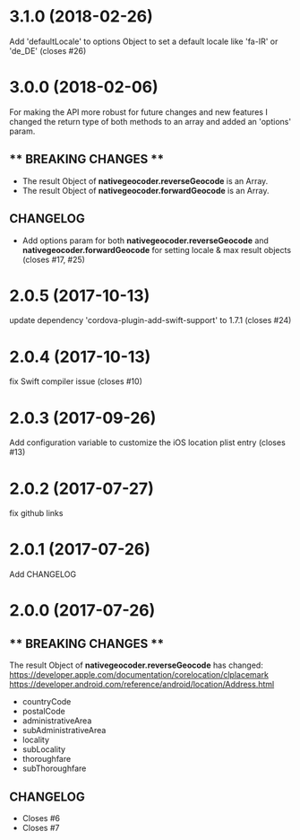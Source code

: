 # 3.1.0 (2018-02-26)

Add 'defaultLocale' to options Object to set a default locale like 'fa-IR' or 'de_DE' (closes #26)

# 3.0.0 (2018-02-06)

For making the API more robust for future changes and new features I changed the return type of both methods to an array and added an 'options' param.

## ** BREAKING CHANGES **
- The result Object of __nativegeocoder.reverseGeocode__ is an Array.
- The result Object of __nativegeocoder.forwardGeocode__ is an Array.

## CHANGELOG
- Add options param for both __nativegeocoder.reverseGeocode__ and __nativegeocoder.forwardGeocode__ for setting locale & max result objects (closes #17, #25)

# 2.0.5 (2017-10-13)

update dependency 'cordova-plugin-add-swift-support' to 1.7.1 (closes #24)

# 2.0.4 (2017-10-13)

fix Swift compiler issue (closes #10)

# 2.0.3 (2017-09-26)

Add configuration variable to customize the iOS location plist entry (closes #13)

# 2.0.2 (2017-07-27)

fix github links

# 2.0.1 (2017-07-26)

Add CHANGELOG

# 2.0.0 (2017-07-26)

## ** BREAKING CHANGES **

The result Object of __nativegeocoder.reverseGeocode__ has changed:
https://developer.apple.com/documentation/corelocation/clplacemark
https://developer.android.com/reference/android/location/Address.html

- countryCode
- postalCode
- administrativeArea
- subAdministrativeArea
- locality
- subLocality
- thoroughfare
- subThoroughfare

## CHANGELOG
- Closes #6
- Closes #7 
